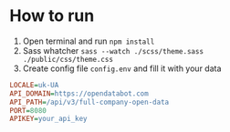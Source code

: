 # How to run

1. Open terminal and run `npm install`
2. Sass whatcher `sass --watch ./scss/theme.sass ./public/css/theme.css`
3. Create config file `config.env` and fill it with your data

```ini
LOCALE=uk-UA
API_DOMAIN=https://opendatabot.com
API_PATH=/api/v3/full-company-open-data
PORT=8080
APIKEY=your_api_key
```
